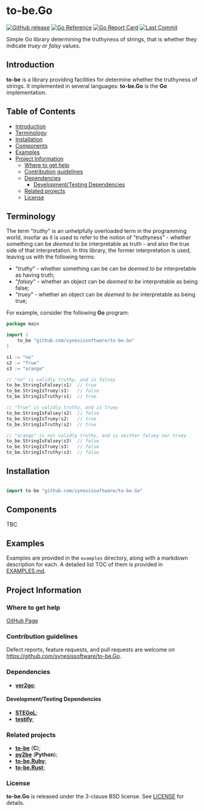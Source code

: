 # to-be.Go <!-- omit in toc -->

[![GitHub release](https://img.shields.io/github/v/release/synesissoftware/to-be.Go.svg)](https://github.com/synesissoftware/to-be.Go/releases/latest)
[![Go Reference](https://pkg.go.dev/badge/github.com/synesissoftware/to-be.Go.svg)](https://pkg.go.dev/github.com/synesissoftware/to-be.Go)
[![Go Report Card](https://goreportcard.com/badge/github.com/synesissoftware/to-be.Go)](https://goreportcard.com/report/github.com/synesissoftware/to-be.Go)
[![Last Commit](https://img.shields.io/github/last-commit/synesissoftware/to-be.Go)](https://github.com/synesissoftware/to-be.Go/commits/master)

Simple Go library determining the truthyness of strings, that is whether they indicate *truey* or *falsy* values.


## Introduction

**to-be** is a library providing facilities for determine whether the truthyness of strings. It implemented in several languages: **to-be.Go** is the **Go** implementation.


## Table of Contents <!-- omit in toc -->

- [Introduction](#introduction)
- [Terminology](#terminology)
- [Installation](#installation)
- [Components](#components)
- [Examples](#examples)
- [Project Information](#project-information)
	- [Where to get help](#where-to-get-help)
	- [Contribution guidelines](#contribution-guidelines)
	- [Dependencies](#dependencies)
		- [Development/Testing Dependencies](#developmenttesting-dependencies)
	- [Related projects](#related-projects)
	- [License](#license)


## Terminology

The term "*truthy*" is an unhelpfully overloaded term in the programming world, insofar as it is used to refer to the notion of "truthyness" - whether something can be _deemed to be_ interpretable as truth - and also the true side of that interpretation. In this library, the former interpretation is used, leaving us with the following terms:

* "*truthy*" - whether something can be can be _deemed to be_ interpretable as having truth;
* "*falsey*" - whether an object can be _deemed to be_ interpretable as being false;
* "*truey*" - whether an object can be _deemed to be_ interpretable as being true;

For example, consider the following **Go** program:

```Go
package main

import (
	to_be "github.com/synesissoftware/to-be.Go"
)

s1 := "no"
s2 := "True"
s3 := "orange"

// "no" is validly truthy, and is falsey
to_be.StringIsFalsey(s1)  // true
to_be.StringIsTruey(s1)   // false
to_be.StringIsTruthy(s1)  // true

// "True" is validly truthy, and is truey
to_be.StringIsFalsey(s2)  // false
to_be.StringIsTruey(s2)   // true
to_be.StringIsTruthy(s2)  // true

// "orange" is not validly truthy, and is neither falsey nor truey
to_be.StringIsFalsey(s3)  // false
to_be.StringIsTruey(s3)   // false
to_be.StringIsTruthy(s3)  // false
```


## Installation

```Go

import to-be "github.com/synesissoftware/to-be.Go"
```

## Components

TBC

## Examples

Examples are provided in the ```examples``` directory, along with a markdown description for each. A detailed list TOC of them is provided in [EXAMPLES.md](./EXAMPLES.md).

## Project Information

### Where to get help

[GitHub Page](https://github.com/synesissoftware/to-be.Go "GitHub Page")

### Contribution guidelines

Defect reports, feature requests, and pull requests are welcome on https://github.com/synesissoftware/to-be.Go.


### Dependencies

* [**ver2go**](https://github.com/synesissoftware/ver2go/);


#### Development/Testing Dependencies

* [**STEGoL**](https://github.com/synesissoftware/STEGoL/);
* [**testify**](https://github.com/stretchr/testify);


### Related projects

* [**to-be**](https://github.com/synesissoftware/to-be) (**C**);
* [**py2be**](https://github.com/synesissoftware/py2be) (**Python**);
* [**to-be.Ruby**](https://github.com/synesissoftware/to-be.Ruby);
* [**to-be.Rust**](https://github.com/synesissoftware/to-be.Rust);


### License

**to-be.Go** is released under the 3-clause BSD license. See [LICENSE](./LICENSE) for details.


<!-- ########################### end of file ########################### -->

